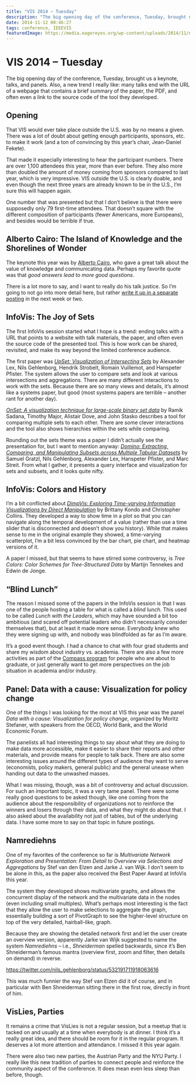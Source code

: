 ```yaml
---
title: "VIS 2014 – Tuesday"
description: "The big opening day of the conference, Tuesday, brought us a keynote, talks, and panels. Also, a new trend I really like: many talks end with the URL of a webpage that contains a brief summary of the paper, the PDF, and often even a link to the source code of the tool they developed."
date: 2014-11-12 00:46:27
tags: conference, IEEEVIS
featuredImage: https://media.eagereyes.org/wp-content/uploads/2014/11/namredienhs.jpg
---
```


# VIS 2014 – Tuesday

The big opening day of the conference, Tuesday, brought us a keynote, talks, and panels. Also, a new trend I really like: many talks end with the URL of a webpage that contains a brief summary of the paper, the PDF, and often even a link to the source code of the tool they developed.

## Opening

That VIS would ever take place outside the U.S. was by no means a given. There was a lot of doubt about getting enough participants, sponsors, etc. to make it work (and a ton of convincing by this year’s chair, Jean-Daniel Fekete).

That made it especially interesting to hear the participant numbers. There are over 1,100 attendees this year, more than ever before. They also more than doubled the amount of money coming from sponsors compared to last year, which is very impressive. VIS outside the U.S. is clearly doable, and even though the next three years are already known to be in the U.S., I’m sure this will happen again.

One number that was presented but that I don’t believe is that there were supposedly only 79 first-time attendees. That doesn’t square with the different composition of participants (fewer Americans, more Europeans), and besides would be terrible if true.

## Alberto Cairo: The Island of Knowledge and the Shorelines of Wonder

The keynote this year was by <a href="http://thefunctionalart.com">Alberto Cairo</a>, who gave a great talk about the value of knowledge and communicating data. Perhaps my favorite quote was that <em>good answers lead to more good questions</em>.

There is a lot more to say, and I want to really do his talk justice. So I’m going to not go into more detail here, but rather <a title="The Island of Knowledge and the Shoreline of Wonder" href="/blog/2015/the-island-of-knowledge-and-the-shoreline-of-wonder">write it up in a separate posting</a> in the next week or two.

## InfoVis: The Joy of Sets

The first InfoVis session started what I hope is a trend: ending talks with a URL that points to a website with talk materials, the paper, and often even the source code of the presented tool. This is how work can be shared, revisited, and make its way beyond the limited conference audience.

The first paper was <a href="http://vcg.github.io/upset/about/"><em>UpSet: Visualization of Intersecting Sets</em></a> by Alexander Lex, Nils Gehlenborg, Hendrik Strobelt, Romain Vuillemot, and Hanspeter Pfister. The system allows the user to compare sets and look at various intersections and aggregations. There are many different interactions to work with the sets. Because there are so many views and details, it’s almost like a systems paper, but good (most systems papers are terrible – another rant for another day).

<a href="http://www.cc.gatech.edu/gvu/ii/setvis/"><em>OnSet: A visualization technique for large-scale binary set data</em></a> by Ramik Sadana, Timothy Major, Alistair Dove, and John Stasko describes a tool for comparing multiple sets to each other. There are some clever interactions and the tool also shows hierarchies within the sets while comparing.

Rounding out the sets theme was a paper I didn’t actually see the presentation for, but I want to mention anyway: <a href="http://caleydo.org/publications/2014_infovis_domino/"><em>Domino: Extracting, Comparing, and Manipulating Subsets across Multiple Tabular Datasets</em></a> by Samuel Gratzl, Nils Gehlenborg, Alexander Lex, Hanspeter Pfister, and Marc Streit. From what I gather, it presents a query interface and visualization for sets and subsets, and it looks quite nifty.

## InfoVis: Colors and History

I’m a bit conflicted about <a href="http://vialab.science.uoit.ca/dimpvis/"><em>DimpVis: Exploring Time-varying Information Visualizations by Direct Manipulation</em></a> by Brittany Kondo and Christopher Collins. They developed a way to show time in a plot so that you can navigate along the temporal development of a value (rather than use a time slider that is disconnected and doesn’t show you history). While that makes sense to me in the original example they showed, a time-varying scatterplot, I’m a bit less convinced by the bar chart, pie chart, and heatmap versions of it.

A paper I missed, but that seems to have stirred some controversy, is <em>Tree Colors: Color Schemes for Tree-Structured Data</em> by Martijn Tennekes and Edwin de Jonge.

## “Blind Lunch”

The reason I missed some of the papers in the InfoVis session is that I was one of the people hosting a table for what is called a <em>blind lunch</em>. This used to be called <em>Lunch with the Leaders</em>, which may have sounded a bit too ambitious (and scared off potential leaders who didn’t necessarily consider themselves that), but at least it made more sense. Everybody knew who they were signing up with, and nobody was blindfolded as far as I’m aware.

It’s a good event though. I had a chance to chat with four grad students and share my wisdom about industry vs. academia. There are also a few more activities as part of the <a href="http://vacommunity.org/IEEE+VIS+Compass+2014">Compass program</a> for people who are about to graduate, or just generally want to get more perspectives on the job situation in academia and/or industry.

## Panel: Data with a cause: Visualization for policy change

One of the things I was looking for the most at VIS this year was the panel <em>Data with a cause: Visualization for policy change</em>, organized by Moritz Stefaner, with speakers from the OECD, World Bank, and the World Economic Forum.

The panelists all had interesting things to say about what they are doing to make data more accessible, make it easier to share their reports and other materials, and provide means for people to talk back. There are also some interesting issues around the different types of audience they want to serve (economists, policy makers, general public) and the general unease when handing out data to the unwashed masses.

What I was missing, though, was a bit of controversy and actual discussion. For such an important topic, it was a very tame panel. There were some really good questions to be asked though, like one coming from the audience about the responsibility of organizations not to reinforce the winners and losers through their data, and what they might do about that. I also asked about the availability not just of tables, but of the underlying data. I have some more to say on that topic in future postings.

## Namrediehns

One of my favorites of the conference so far is <em>Multivariate Network Exploration and Presentation: From Detail to Overview via Selections and Aggregations</em> by Stef van den Elzen and Jarke J. van Wijk. I don’t seem to be alone in this, as the paper also received the Best Paper Award at InfoVis this year.

The system they developed shows multivariate graphs, and allows the concurrent display of the network and the multivariate data in the nodes (even including small multiples). What’s perhaps most interesting is the fact that they allow the user to make selections to aggregate the graph, essentially building a sort of PivotGraph to see the higher-level structure on top of the very detailed, hairball-like, graph.

Because they are showing the detailed network first and let the user create an overview version, apparently Jarke van Wijk suggested to name the system <em>Namrediehns</em> – i.e., <em>Shneiderman</em> spelled backwards, since it’s Ben Shneiderman’s famous mantra (overview first, zoom and filter, then details on demand) in reverse.

https://twitter.com/nils_gehlenborg/status/532191711918063616

This was much funnier the way Stef van Elzen did it of course, and in particular with Ben Shneiderman sitting there in the first row, directly in front of him.

## VisLies, Parties

It remains a crime that VisLies is not a regular session, but a meetup that is tacked on and usually at a time when everybody is at dinner. I think it’s a really great idea, and there should be room for it in the regular program. It deserves a lot more attention and attendance. I missed it this year again.

There were also two new parties, the Austrian Party and the NYU Party. I really like this new tradition of parties to connect people and reinforce the community aspect of the conference. It does mean even less sleep than before, though.


<PostedBy />


